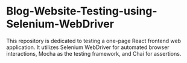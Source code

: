 # Blog-Website-Testing-using-Selenium-WebDriver
This repository is dedicated to testing a one-page React frontend web application. It utilizes Selenium WebDriver for automated browser interactions, Mocha as the testing framework, and Chai for assertions.
